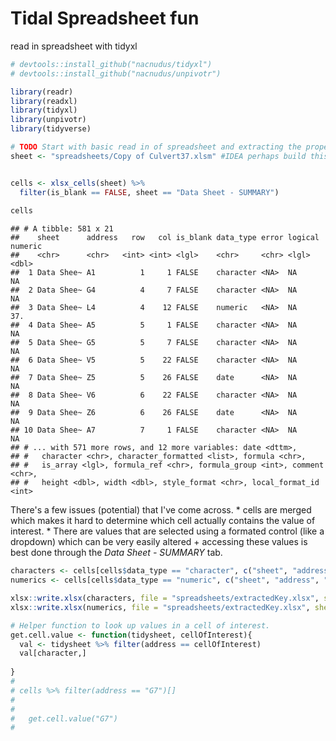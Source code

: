 Tidal Spreadsheet fun
================

read in spreadsheet with tidyxl

``` r
# devtools::install_github("nacnudus/tidyxl")
# devtools::install_github("nacnudus/unpivotr")

library(readr)
library(readxl)
library(tidyxl)
library(unpivotr)
library(tidyverse)
```

``` r
# TODO Start with basic read in of spreadsheet and extracting the proper cells.
sheet <- "spreadsheets/Copy of Culvert37.xlsm" #IDEA perhaps build this as a shiny gadget to allow for pushing onto the web for others?


cells <- xlsx_cells(sheet) %>% 
  filter(is_blank == FALSE, sheet == "Data Sheet - SUMMARY") 
  
cells
```

    ## # A tibble: 581 x 21
    ##    sheet      address   row   col is_blank data_type error logical numeric
    ##    <chr>      <chr>   <int> <int> <lgl>    <chr>     <chr> <lgl>     <dbl>
    ##  1 Data Shee~ A1          1     1 FALSE    character <NA>  NA          NA 
    ##  2 Data Shee~ G4          4     7 FALSE    character <NA>  NA          NA 
    ##  3 Data Shee~ L4          4    12 FALSE    numeric   <NA>  NA          37.
    ##  4 Data Shee~ A5          5     1 FALSE    character <NA>  NA          NA 
    ##  5 Data Shee~ G5          5     7 FALSE    character <NA>  NA          NA 
    ##  6 Data Shee~ V5          5    22 FALSE    character <NA>  NA          NA 
    ##  7 Data Shee~ Z5          5    26 FALSE    date      <NA>  NA          NA 
    ##  8 Data Shee~ V6          6    22 FALSE    character <NA>  NA          NA 
    ##  9 Data Shee~ Z6          6    26 FALSE    date      <NA>  NA          NA 
    ## 10 Data Shee~ A7          7     1 FALSE    character <NA>  NA          NA 
    ## # ... with 571 more rows, and 12 more variables: date <dttm>,
    ## #   character <chr>, character_formatted <list>, formula <chr>,
    ## #   is_array <lgl>, formula_ref <chr>, formula_group <int>, comment <chr>,
    ## #   height <dbl>, width <dbl>, style_format <chr>, local_format_id <int>

There's a few issues (potential) that I've come across.
\* cells are merged which makes it hard to determine which cell actually contains the value of interest. \* There are values that are selected using a formated control (like a dropdown) which can be very easily altered + accessing these values is best done through the *Data Sheet - SUMMARY* tab.

``` r
characters <- cells[cells$data_type == "character", c("sheet", "address", "character")]
numerics <- cells[cells$data_type == "numeric", c("sheet", "address", "numeric")]
```

``` r
xlsx::write.xlsx(characters, file = "spreadsheets/extractedKey.xlsx", sheetName = "Likely keys") 
xlsx::write.xlsx(numerics, file = "spreadsheets/extractedKey.xlsx", sheetName = "Likely values", append = TRUE)

# Helper function to look up values in a cell of interest.
get.cell.value <- function(tidysheet, cellOfInterest){
  val <- tidysheet %>% filter(address == cellOfInterest)
  val[character,]
  
}
# 
# cells %>% filter(address == "G7")[]
#   
#   
#   get.cell.value("G7")
#   
```
